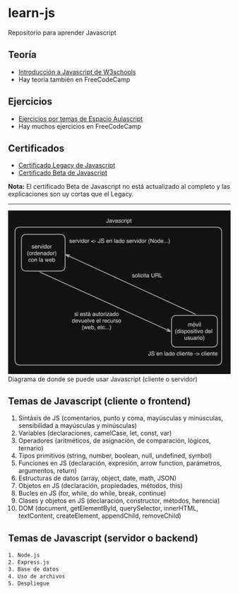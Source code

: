 # learn-js
Repositorio para aprender Javascript

## Teoría

  - [Introducción a Javascript de W3schools](https://www.w3schools.com/js/default.asp) 
  - Hay teoría también en FreeCodeCamp

## Ejercicios

  - [Ejercicios por temas de Espacio Aulascript](https://www.aulascript.com/)
  - Hay muchos ejercicios en FreeCodeCamp

## Certificados

  - [Certificado Legacy de Javascript](https://www.freecodecamp.org/learn/javascript-algorithms-and-data-structures/)
  - [Certificado Beta de Javascript](https://www.freecodecamp.org/learn/javascript-algorithms-and-data-structures-v8/)

  **Nota:** El certificado Beta de Javascript no está actualizado al completo y las explicaciones son uy cortas que el Legacy.

---

![alt text](image.png)
Diagrama de donde se puede usar Javascript (cliente o servidor)

## Temas de Javascript (cliente o frontend)

  1. Sintáxis de JS (comentarios, punto y coma, mayúsculas y minúsculas, sensibilidad a mayúsculas y minúsculas)
  2. Variables (declaraciones, camelCase, let, const, var)
  3. Operadores (aritméticos, de asignación, de comparación, lógicos, ternario)
  4. Tipos primitivos (string, number, boolean, null, undefined, symbol)
  5. Funciones en JS (declaración, expresión, arrow function, parámetros, argumentos, return)
  6. Estructuras de datos (array, object, date, math, JSON)
  7. Objetos en JS (declaración, propiedades, métodos, this)
  8. Bucles en JS (for, while, do while, break, continue)
  9. Clases y objetos en JS (declaración, constructor, métodos, herencia)
  10. DOM (document, getElementById, querySelector, innerHTML, textContent, createElement, appendChild, removeChild)

## Temas de Javascript (servidor o backend)
  
    1. Node.js 
    2. Express.js 
    3. Base de datos
    4. Uso de archivos
    5. Despliegue